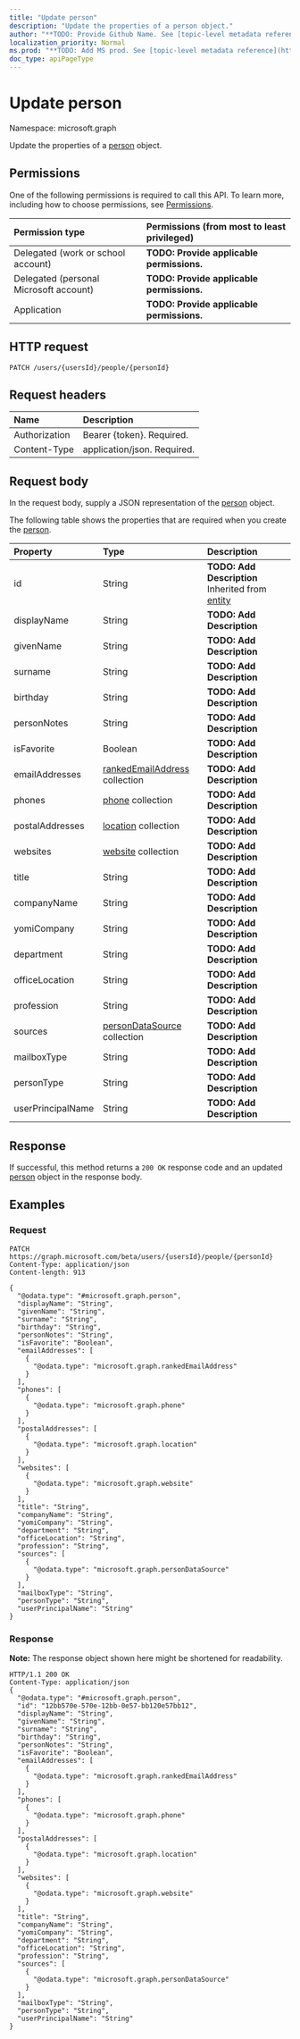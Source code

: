 ```yaml
---
title: "Update person"
description: "Update the properties of a person object."
author: "**TODO: Provide Github Name. See [topic-level metadata reference](https://msgo.azurewebsites.net/add/document/guidelines/metadata.html#topic-level-metadata)**"
localization_priority: Normal
ms.prod: "**TODO: Add MS prod. See [topic-level metadata reference](https://msgo.azurewebsites.net/add/document/guidelines/metadata.html#topic-level-metadata)**"
doc_type: apiPageType
---
```


# Update person
Namespace: microsoft.graph

Update the properties of a [person](../resources/person.md) object.

## Permissions
One of the following permissions is required to call this API. To learn more, including how to choose permissions, see [Permissions](/concepts/permissions-reference.md).

|Permission type|Permissions (from most to least privileged)|
|:---|:---|
|Delegated (work or school account)|**TODO: Provide applicable permissions.**|
|Delegated (personal Microsoft account)|**TODO: Provide applicable permissions.**|
|Application|**TODO: Provide applicable permissions.**|

## HTTP request

<!-- {
  "blockType": "ignored"
}
-->
``` http
PATCH /users/{usersId}/people/{personId}
```

## Request headers
|Name|Description|
|:---|:---|
|Authorization|Bearer {token}. Required.|
|Content-Type|application/json. Required.|

## Request body
In the request body, supply a JSON representation of the [person](../resources/person.md) object.

The following table shows the properties that are required when you create the [person](../resources/person.md).

|Property|Type|Description|
|:---|:---|:---|
|id|String|**TODO: Add Description** Inherited from [entity](../resources/entity.md)|
|displayName|String|**TODO: Add Description**|
|givenName|String|**TODO: Add Description**|
|surname|String|**TODO: Add Description**|
|birthday|String|**TODO: Add Description**|
|personNotes|String|**TODO: Add Description**|
|isFavorite|Boolean|**TODO: Add Description**|
|emailAddresses|[rankedEmailAddress](../resources/rankedemailaddress.md) collection|**TODO: Add Description**|
|phones|[phone](../resources/phone.md) collection|**TODO: Add Description**|
|postalAddresses|[location](../resources/location.md) collection|**TODO: Add Description**|
|websites|[website](../resources/website.md) collection|**TODO: Add Description**|
|title|String|**TODO: Add Description**|
|companyName|String|**TODO: Add Description**|
|yomiCompany|String|**TODO: Add Description**|
|department|String|**TODO: Add Description**|
|officeLocation|String|**TODO: Add Description**|
|profession|String|**TODO: Add Description**|
|sources|[personDataSource](../resources/persondatasource.md) collection|**TODO: Add Description**|
|mailboxType|String|**TODO: Add Description**|
|personType|String|**TODO: Add Description**|
|userPrincipalName|String|**TODO: Add Description**|



## Response

If successful, this method returns a `200 OK` response code and an updated [person](../resources/person.md) object in the response body.

## Examples

### Request
<!-- {
  "blockType": "request",
  "name": "update_person"
}
-->
``` http
PATCH https://graph.microsoft.com/beta/users/{usersId}/people/{personId}
Content-Type: application/json
Content-length: 913

{
  "@odata.type": "#microsoft.graph.person",
  "displayName": "String",
  "givenName": "String",
  "surname": "String",
  "birthday": "String",
  "personNotes": "String",
  "isFavorite": "Boolean",
  "emailAddresses": [
    {
      "@odata.type": "microsoft.graph.rankedEmailAddress"
    }
  ],
  "phones": [
    {
      "@odata.type": "microsoft.graph.phone"
    }
  ],
  "postalAddresses": [
    {
      "@odata.type": "microsoft.graph.location"
    }
  ],
  "websites": [
    {
      "@odata.type": "microsoft.graph.website"
    }
  ],
  "title": "String",
  "companyName": "String",
  "yomiCompany": "String",
  "department": "String",
  "officeLocation": "String",
  "profession": "String",
  "sources": [
    {
      "@odata.type": "microsoft.graph.personDataSource"
    }
  ],
  "mailboxType": "String",
  "personType": "String",
  "userPrincipalName": "String"
}
```


### Response
**Note:** The response object shown here might be shortened for readability.
<!-- {
  "blockType": "response",
  "truncated": true
}
-->
``` http
HTTP/1.1 200 OK
Content-Type: application/json
{
  "@odata.type": "#microsoft.graph.person",
  "id": "12bb570e-570e-12bb-0e57-bb120e57bb12",
  "displayName": "String",
  "givenName": "String",
  "surname": "String",
  "birthday": "String",
  "personNotes": "String",
  "isFavorite": "Boolean",
  "emailAddresses": [
    {
      "@odata.type": "microsoft.graph.rankedEmailAddress"
    }
  ],
  "phones": [
    {
      "@odata.type": "microsoft.graph.phone"
    }
  ],
  "postalAddresses": [
    {
      "@odata.type": "microsoft.graph.location"
    }
  ],
  "websites": [
    {
      "@odata.type": "microsoft.graph.website"
    }
  ],
  "title": "String",
  "companyName": "String",
  "yomiCompany": "String",
  "department": "String",
  "officeLocation": "String",
  "profession": "String",
  "sources": [
    {
      "@odata.type": "microsoft.graph.personDataSource"
    }
  ],
  "mailboxType": "String",
  "personType": "String",
  "userPrincipalName": "String"
}
```

